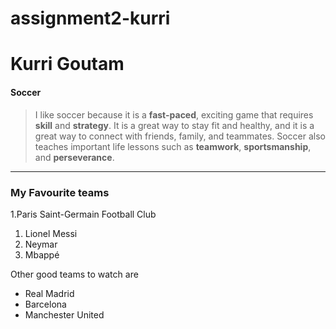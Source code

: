 # assignment2-kurri

# Kurri Goutam
#### Soccer

> I like soccer because it is a **fast-paced**, exciting game that requires **skill** and **strategy**. It is a great way to stay fit and healthy, and it is a great way to connect with friends, family, and teammates. Soccer also teaches important life lessons such as **teamwork**, **sportsmanship**, and **perseverance**.
---

### My Favourite teams
1.Paris Saint-Germain Football Club
  1. Lionel Messi
  2. Neymar
  3. Mbappé 

Other good teams to watch are 
* Real Madrid
* Barcelona
* Manchester United
